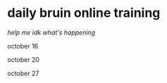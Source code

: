 # **daily bruin online training**

_help me idk what's happening_


october 16

october 20

october 27
